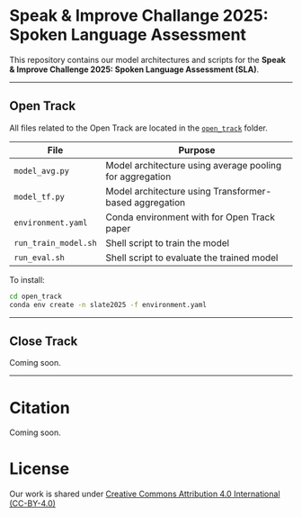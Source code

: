 # Speak & Improve Challange 2025: Spoken Language Assessment
This repository contains our model architectures and scripts for the **Speak & Improve Challenge 2025: Spoken Language Assessment (SLA)**.

---

## Open Track

All files related to the Open Track are located in the [`open_track`](open_track) folder.

| File | Purpose |
|------|---------|
| `model_avg.py` | Model architecture using average pooling for aggregation |
| `model_tf.py` | Model architecture using Transformer-based aggregation |
| `environment.yaml` | Conda environment with for Open Track paper |
| `run_train_model.sh` | Shell script to train the model |
| `run_eval.sh` | Shell script to evaluate the trained model |

To install:
```bash
cd open_track
conda env create -n slate2025 -f environment.yaml
```


---

## Close Track
Coming soon.

---

# Citation
Coming soon.

# License
Our work is shared under [Creative Commons Attribution 4.0 International (CC-BY-4.0)](https://creativecommons.org/licenses/by/4.0/)